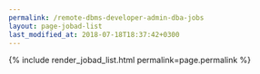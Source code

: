 ```yaml
---
permalink: /remote-dbms-developer-admin-dba-jobs
layout: page-jobad-list
last_modified_at: 2018-07-18T18:37:42+0300
---
```

{% include render_jobad_list.html permalink=page.permalink %}
